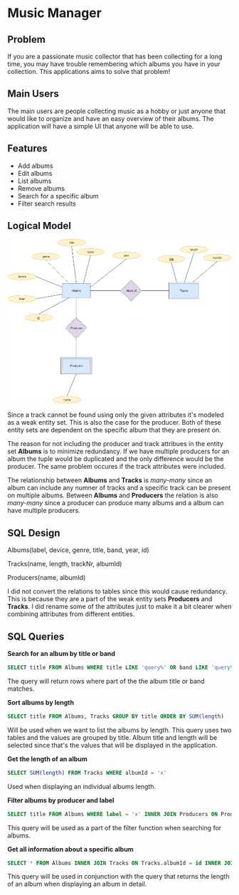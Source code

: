 # Music Manager

## Problem

If you are a passionate music collector that has been collecting for a long time, you may have trouble remembering which albums you have in your collection. This applications aims to solve that problem!

## Main Users

The main users are people collecting music as a hobby or just anyone that would like to organize and have an easy overview of their albums. The application will have a simple UI that anyone will be able to use.

## Features

- Add albums
- Edit albums
- List albums
- Remove albums
- Search for a specific album
- Filter search results

## Logical Model

![Logical model](/diagrams/logical-model.png)

Since a track cannot be found using only the given attributes it's modeled as a weak entity set. This is also the case for the producer. Both of these entity sets are dependent on the specific album that they are present on.

The reason for not including the producer and track attribues in the entity set **Albums** is to minimize redundancy. If we have multiple producers for an album the tuple would be duplicated and the only difference would be the producer. The same problem occures if the track attributes were included.

The relationship between **Albums** and **Tracks** is _many-many_ since an album can include any numner of tracks and a specific track can be present on multiple albums. Between **Albums** and **Producers** the relation is also _many-many_ since a producer can produce many albums and a album can have multiple producers.

## SQL Design

Albums(label, device, genre, title, band, year, id)

Tracks(name, length, trackNr, albumId)

Producers(name, albumId)

I did not convert the relations to tables since this would cause redundancy. This is because they are a part of the weak entity sets **Producers** and **Tracks**. I did rename some of the attributes just to make it a bit clearer when combining attributes from different entities.

## SQL Queries

**Search for an album by title or band**

```sql
SELECT title FROM Albums WHERE title LIKE 'query%' OR band LIKE 'query%'
```

The query will return rows where part of the the album title or band matches.

**Sort albums by length**

```sql
SELECT title FROM Albums, Tracks GROUP BY title ORDER BY SUM(length)
```

Will be used when we want to list the albums by length. This query uses two tables and the values are grouped by title. Album title and length will be selected since that's the values that will be displayed in the application.

**Get the length of an album**

```sql
SELECT SUM(length) FROM Tracks WHERE albumId = 'x'
```

Used when displaying an individual albums length.

**Filter albums by producer and label**

```sql
SELECT title FROM Albums WHERE label = 'x' INNER JOIN Producers ON Producers.albumId = id
```

This query will be used as a part of the filter function when searching for albums.

**Get all information about a specific album**

```sql
SELECT * FROM Albums INNER JOIN Tracks ON Tracks.albumId = id INNER JOIN Producers ON Producers.albumId = id WHERE Albums.band = 'x' AND Albums.title = 'y'
```

This query will be used in conjunction with the query that returns the length of an album when displaying an album in detail.
